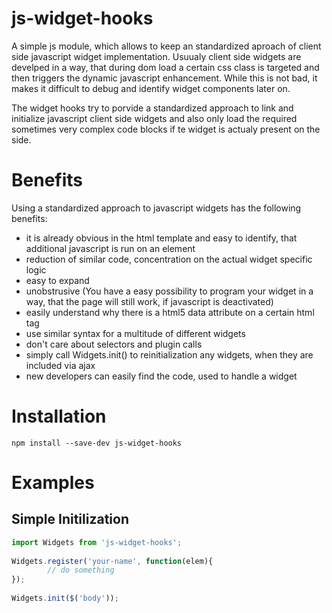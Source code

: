 # js-widget-hooks
A simple js module, which allows to keep an standardized aproach of client side javascript widget implementation. Usuualy client side widgets are develped in a way, that during dom load a certain css class is targeted and then triggers the dynamic javascript enhancement. While this is not bad, it makes it difficult to debug and identify widget components later on. 

The widget hooks try to porvide a standardized approach to link and initialize javascript client side widgets and also only load the required sometimes very complex code blocks if te widget is actualy present on the side.

# Benefits

Using a standardized approach to javascript widgets has the following benefits:

* it is already obvious in the html template and easy to identify, that additional javascript is run on an element
* reduction of similar code, concentration on the actual widget specific logic
* easy to expand
* unobstrusive (You have a easy possibility to program your widget in a way, that the page will still work, if javascript is deactivated)
* easily understand why there is a html5 data attribute on a certain html tag
* use similar syntax for a multitude of different widgets
* don't care about selectors and plugin calls
* simply call Widgets.init() to reinitialization any widgets, when they are included via ajax
* new developers can easily find the code, used to handle a widget

# Installation

```
npm install --save-dev js-widget-hooks
```

# Examples

## Simple Initilization
```js
import Widgets from 'js-widget-hooks';
	
Widgets.register('your-name', function(elem){		
		// do something
});
	
Widgets.init($('body'));
``` 
